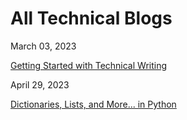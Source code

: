 # All Technical Blogs

March 03, 2023

[Getting Started with Technical Writing](https://jeffreygraessley.com/blog/2023/getting-started-with-technical-writing)

April 29, 2023

[Dictionaries, Lists, and More... in Python](https://jeffreygraessley.com/blog/2023/outline-your-technical-reports)

